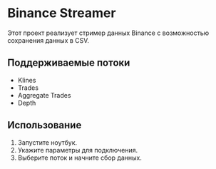 # Binance Streamer
Этот проект реализует стример данных Binance с возможностью сохранения данных в CSV.

## Поддерживаемые потоки
- Klines
- Trades
- Aggregate Trades
- Depth

## Использование
1. Запустите ноутбук.
2. Укажите параметры для подключения.
3. Выберите поток и начните сбор данных.